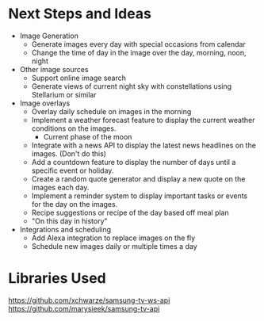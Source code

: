 # Next Steps and Ideas
* Image Generation
    * Generate images every day with special occasions from calendar
    * Change the time of day in the image over the day, morning, noon, night
* Other image sources
    * Support online image search
    * Generate views of current night sky with constellations using Stellarium or similar
* Image overlays
    * Overlay daily schedule on images in the morning
    * Implement a weather forecast feature to display the current weather conditions on the images.
        * Current phase of the moon
    * Integrate with a news API to display the latest news headlines on the images. (Don't do this)
    * Add a countdown feature to display the number of days until a specific event or holiday.
    * Create a random quote generator and display a new quote on the images each day.
    * Implement a reminder system to display important tasks or events for the day on the images.
    * Recipe suggestions or recipe of the day based off meal plan
    * "On this day in history"
* Integrations and scheduling
    * Add Alexa integration to replace images on the fly
    * Schedule new images daily or multiple times a day



# Libraries Used
https://github.com/xchwarze/samsung-tv-ws-api
https://github.com/marysieek/samsung-tv-api
